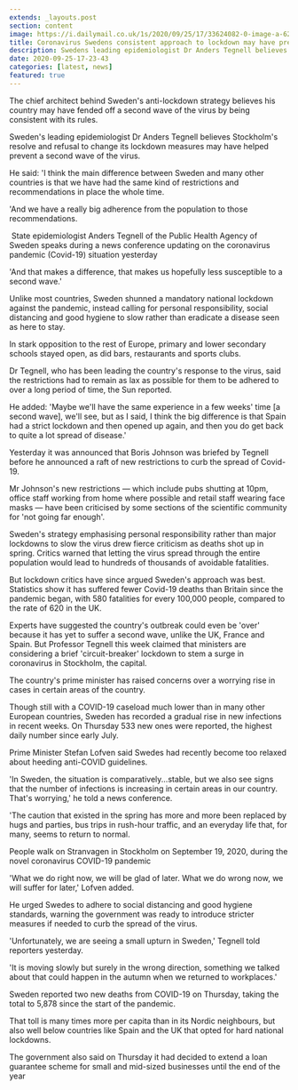 ```yaml
---
extends: _layouts.post
section: content
image: https://i.dailymail.co.uk/1s/2020/09/25/17/33624082-0-image-a-62_1601050832005.jpg 
title: Coronavirus Swedens consistent approach to lockdown may have prevented second wave, expert says 
description: Swedens leading epidemiologist Dr Anders Tegnell believes Stockholms resolve and refusal to  change its lockdown measures may have helped prevent a second wave of the virus. 
date: 2020-09-25-17-23-43 
categories: [latest, news] 
featured: true 
--- 
```

The chief architect behind Sweden's anti-lockdown strategy believes his country may have fended off a second wave of the virus by being consistent with its rules.   

Sweden's leading epidemiologist Dr Anders Tegnell believes Stockholm's resolve and refusal to change its lockdown measures may have helped prevent a second wave of the virus. 

He said: 'I think the main difference between Sweden and many other countries is that we have had the same kind of restrictions and recommendations in place the whole time.

'And we have a really big adherence from the population to those recommendations.

 State epidemiologist Anders Tegnell of the Public Health Agency of Sweden speaks during a news conference updating on the coronavirus pandemic (Covid-19) situation yesterday 





'And that makes a difference, that makes us hopefully less susceptible to a second wave.'

Unlike most countries, Sweden shunned a mandatory national lockdown against the pandemic, instead calling for personal responsibility, social distancing and good hygiene to slow rather than eradicate a disease seen as here to stay. 

In stark opposition to the rest of Europe, primary and lower secondary schools stayed open, as did bars, restaurants and sports clubs.     

Dr Tegnell, who has been leading the country's response to the virus, said the restrictions had to remain as lax as possible for them to be adhered to over a long period of time, the Sun reported. 

He added: 'Maybe we'll have the same experience in a few weeks' time [a second wave], we'll see, but as I said, I think the big difference is that Spain had a strict lockdown and then opened up again, and then you do get back to quite a lot spread of disease.' 

Yesterday it was announced that Boris Johnson was briefed by Tegnell before he announced a raft of new restrictions to curb the spread of Covid-19.

Mr Johnson's new restrictions — which include pubs shutting at 10pm, office staff working from home where possible and retail staff wearing face masks — have been criticised by some sections of the scientific community for 'not going far enough'.





Sweden's strategy emphasising personal responsibility rather than major lockdowns to slow the virus drew fierce criticism as deaths shot up in spring. Critics warned that letting the virus spread through the entire population would lead to hundreds of thousands of avoidable fatalities.

But lockdown critics have since argued Sweden's approach was best. Statistics show it has suffered fewer Covid-19 deaths than Britain since the pandemic began, with 580 fatalities for every 100,000 people, compared to the rate of 620 in the UK.

Experts have suggested the country's outbreak could even be 'over' because it has yet to suffer a second wave, unlike the UK, France and Spain. But Professor Tegnell this week claimed that ministers are considering a brief 'circuit-breaker' lockdown to stem a surge in coronavirus in Stockholm, the capital.

The country's prime minister has raised concerns over a worrying rise in cases in certain areas of the country.   

Though still with a COVID-19 caseload much lower than in many other European countries, Sweden has recorded a gradual rise in new infections in recent weeks. On Thursday 533 new ones were reported, the highest daily number since early July.

Prime Minister Stefan Lofven said Swedes had recently become too relaxed about heeding anti-COVID guidelines.

'In Sweden, the situation is comparatively...stable, but we also see signs that the number of infections is increasing in certain areas in our country. That's worrying,' he told a news conference.

'The caution that existed in the spring has more and more been replaced by hugs and parties, bus trips in rush-hour traffic, and an everyday life that, for many, seems to return to normal.

People walk on Stranvagen in Stockholm on September 19, 2020, during the novel coronavirus COVID-19 pandemic

'What we do right now, we will be glad of later. What we do wrong now, we will suffer for later,' Lofven added.

He urged Swedes to adhere to social distancing and good hygiene standards, warning the government was ready to introduce stricter measures if needed to curb the spread of the virus.

'Unfortunately, we are seeing a small upturn in Sweden,' Tegnell told reporters yesterday.

'It is moving slowly but surely in the wrong direction, something we talked about that could happen in the autumn when we returned to workplaces.'

Sweden reported two new deaths from COVID-19 on Thursday, taking the total to 5,878 since the start of the pandemic.

That toll is many times more per capita than in its Nordic neighbours, but also well below countries like Spain and the UK that opted for hard national lockdowns.

The government also said on Thursday it had decided to extend a loan guarantee scheme for small and mid-sized businesses until the end of the year   

